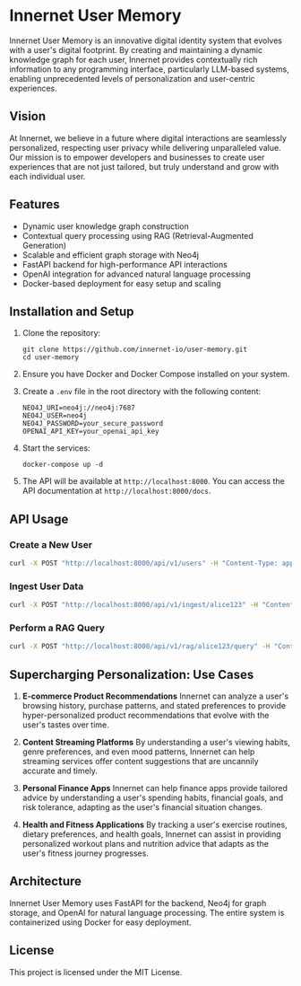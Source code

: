 # Innernet User Memory

Innernet User Memory is an innovative digital identity system that evolves with a user's digital footprint. By creating and maintaining a dynamic knowledge graph for each user, Innernet provides contextually rich information to any programming interface, particularly LLM-based systems, enabling unprecedented levels of personalization and user-centric experiences.

## Vision

At Innernet, we believe in a future where digital interactions are seamlessly personalized, respecting user privacy while delivering unparalleled value. Our mission is to empower developers and businesses to create user experiences that are not just tailored, but truly understand and grow with each individual user.

## Features

- Dynamic user knowledge graph construction
- Contextual query processing using RAG (Retrieval-Augmented Generation)
- Scalable and efficient graph storage with Neo4j
- FastAPI backend for high-performance API interactions
- OpenAI integration for advanced natural language processing
- Docker-based deployment for easy setup and scaling

## Installation and Setup

1. Clone the repository:
   ```
   git clone https://github.com/innernet-io/user-memory.git
   cd user-memory
   ```

2. Ensure you have Docker and Docker Compose installed on your system.

3. Create a `.env` file in the root directory with the following content:
   ```
   NEO4J_URI=neo4j://neo4j:7687
   NEO4J_USER=neo4j
   NEO4J_PASSWORD=your_secure_password
   OPENAI_API_KEY=your_openai_api_key
   ```

4. Start the services:
   ```
   docker-compose up -d
   ```

5. The API will be available at `http://localhost:8000`. You can access the API documentation at `http://localhost:8000/docs`.

## API Usage

### Create a New User

```bash
curl -X POST "http://localhost:8000/api/v1/users" -H "Content-Type: application/json" -d '{"user_id": "alice123"}'
```

### Ingest User Data

```bash
curl -X POST "http://localhost:8000/api/v1/ingest/alice123" -H "Content-Type: application/json" -d '{"content": "Alice is a software engineer who loves hiking and photography."}'
```

### Perform a RAG Query

```bash
curl -X POST "http://localhost:8000/api/v1/rag/alice123/query" -H "Content-Type: application/json" -d '{"query": "What are Alice'\''s hobbies?"}'
```

## Supercharging Personalization: Use Cases

1. **E-commerce Product Recommendations**
   Innernet can analyze a user's browsing history, purchase patterns, and stated preferences to provide hyper-personalized product recommendations that evolve with the user's tastes over time.

2. **Content Streaming Platforms**
   By understanding a user's viewing habits, genre preferences, and even mood patterns, Innernet can help streaming services offer content suggestions that are uncannily accurate and timely.

3. **Personal Finance Apps**
   Innernet can help finance apps provide tailored advice by understanding a user's spending habits, financial goals, and risk tolerance, adapting as the user's financial situation changes.

4. **Health and Fitness Applications**
   By tracking a user's exercise routines, dietary preferences, and health goals, Innernet can assist in providing personalized workout plans and nutrition advice that adapts as the user's fitness journey progresses.

## Architecture

Innernet User Memory uses FastAPI for the backend, Neo4j for graph storage, and OpenAI for natural language processing. The entire system is containerized using Docker for easy deployment.

## License

This project is licensed under the MIT License.